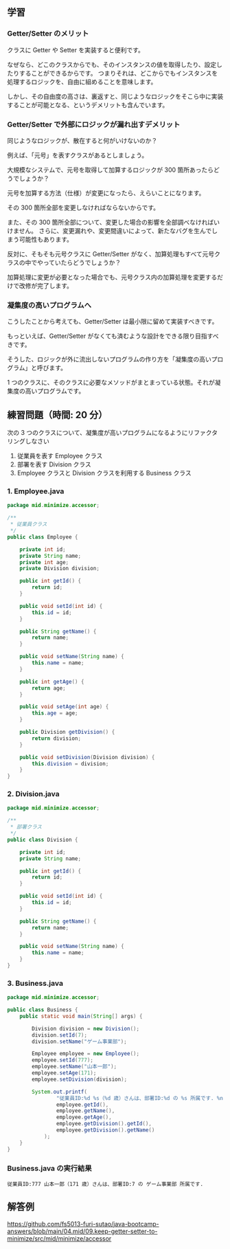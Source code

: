 ## 学習

### Getter/Setter のメリット

クラスに Getter や Setter を実装すると便利です。

なぜなら、どこのクラスからでも、そのインスタンスの値を取得したり、設定したりすることができるからです。
つまりそれは、どこからでもインスタンスを処理するロジックを、自由に組めることを意味します。

しかし、その自由度の高さは、裏返すと、同じようなロジックをそこら中に実装することが可能となる、というデメリットも含んでいます。

### Getter/Setter で外部にロジックが漏れ出すデメリット

同じようなロジックが、散在すると何がいけないのか？

例えば、「元号」を表すクラスがあるとしましょう。

大規模なシステムで、元号を取得して加算するロジックが 300 箇所あったらどうでしょうか？

元号を加算する方法（仕様）が変更になったら、えらいことになります。

その 300 箇所全部を変更しなければならないからです。

また、その 300 箇所全部について、変更した場合の影響を全部調べなければいけません。
さらに、変更漏れや、変更間違いによって、新たなバグを生んでしまう可能性もあります。

反対に、そもそも元号クラスに Getter/Setter がなく、加算処理もすべて元号クラスの中でやっていたらどうでしょうか？

加算処理に変更が必要となった場合でも、元号クラス内の加算処理を変更するだけで改修が完了します。

### 凝集度の高いプログラムへ

こうしたことから考えても、Getter/Setter は最小限に留めて実装すべきです。

もっといえば、Getter/Setter がなくても済むような設計をできる限り目指すべきです。

そうした、ロジックが外に流出しないプログラムの作り方を「凝集度の高いプログラム」と呼びます。

1 つのクラスに、そのクラスに必要なメソッドがまとまっている状態。それが凝集度の高いプログラムです。

## 練習問題（時間: 20 分）

次の 3 つのクラスについて、凝集度が高いプログラムになるようにリファクタリングしなさい

1. 従業員を表す Employee クラス
2. 部署を表す Division クラス
3. Employee クラスと Division クラスを利用する Business クラス

### 1. Employee.java

```java
package mid.minimize.accessor;

/**
 * 従業員クラス
 */
public class Employee {

    private int id;
    private String name;
    private int age;
    private Division division;

    public int getId() {
        return id;
    }

    public void setId(int id) {
        this.id = id;
    }

    public String getName() {
        return name;
    }

    public void setName(String name) {
        this.name = name;
    }

    public int getAge() {
        return age;
    }

    public void setAge(int age) {
        this.age = age;
    }

    public Division getDivision() {
        return division;
    }

    public void setDivision(Division division) {
        this.division = division;
    }
}
```

### 2. Division.java

```java
package mid.minimize.accessor;

/**
 * 部署クラス
 */
public class Division {

    private int id;
    private String name;

    public int getId() {
        return id;
    }

    public void setId(int id) {
        this.id = id;
    }

    public String getName() {
        return name;
    }

    public void setName(String name) {
        this.name = name;
    }
}
```

### 3. Business.java

```java
package mid.minimize.accessor;

public class Business {
    public static void main(String[] args) {

        Division division = new Division();
        division.setId(7);
        division.setName("ゲーム事業部");

        Employee employee = new Employee();
        employee.setId(777);
        employee.setName("山本一郎");
        employee.setAge(171);
        employee.setDivision(division);

        System.out.printf(
                "従業員ID:%d %s（%d 歳）さんは、部署ID:%d の %s 所属です. %n",
                employee.getId(),
                employee.getName(),
                employee.getAge(),
                employee.getDivision().getId(),
                employee.getDivision().getName()
            );
    }
}
```

### Business.java の実行結果

```console
従業員ID:777 山本一郎（171 歳）さんは、部署ID:7 の ゲーム事業部 所属です.
```

## 解答例

https://github.com/fs5013-furi-sutao/java-bootcamp-answers/blob/main/04.mid/09.keep-getter-setter-to-minimize/src/mid/minimize/accessor

